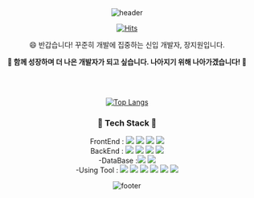 
<div align="center">
  <img src="https://capsule-render.vercel.app/api?type=wave&color=A9D0F5&height=200&section=header&text=Welcome%20to%20My%20Github&fontColor=FA5882&fontSize=40" alt="header">
  
  <a href="https://hits.seeyoufarm.com"><img src="https://hits.seeyoufarm.com/api/count/incr/badge.svg?url=https%3A%2F%2Fgithub.com%2Fgjbae1212%2Fhit-counter](https://hits.seeyoufarm.com/api/count/incr/badge.svg?url=https%3A%2F%2Fgithub.com%2Fbbooom2%2Fhit-counter)&count_bg=%23F9C8E1&title_bg=%23A9D0F5&icon=&icon_color=D0FCB6&title=hits&edge_flat=false" alt="Hits"></a>

<p> 😄 반갑습니다! 꾸준히 개발에 집중하는 신입 개발자, 장지원입니다.</p>
<strong>🌷 함께 성장하며 더 나은 개발자가 되고 싶습니다. 나아지기 위해 나아가겠습니다! 🌷</strong>

<br/><br/>
 
<a href="https://github.com/anuraghazra/github-readme-stats"><img src="https://github-readme-stats.vercel.app/api/top-langs/?username=bbooom2&layout=compact" alt="Top Langs"></a>

### 🌳 Tech Stack 🌳
FrontEnd : <img src="https://img.shields.io/badge/HTML5-E34F26?style=flat&logo=HTML5&logoColor=white" /> <img src="https://img.shields.io/badge/CSS3-1572B6?style=flat&logo=CSS3&logoColor=white" /> <img src="https://img.shields.io/badge/JavaScript-F7DF1E?style=flat&logo=JavaScript&logoColor=white" /> <img src="https://img.shields.io/badge/JQuery-0769AD?style=flat&logo=jQuery&logoColor=white" /><br>
BackEnd : <img src="https://img.shields.io/badge/Java-007396?style=flat&logo=Java&logoColor=white" /> <img src="https://img.shields.io/badge/Spring-6DB33F?style=flat&logo=Spring&logoColor=white" /> <img src="https://img.shields.io/badge/SpringBoot-6DB33F?style=flat&logo=SpringBoot&logoColor=white" /> <img src="https://img.shields.io/badge/JSON-000000?style=flat-square&logo=JSON&logoColor=white"/><br>
-DataBase :<img src="https://img.shields.io/badge/Oracle-F80000?style=flat&logo=Oracle&logoColor=white" /> <img src="https://img.shields.io/badge/MySQL-4479A1?style=flat&logo=MySQL&logoColor=white" /> <br>
-Using Tool :  <img src="https://img.shields.io/badge/VisualStudioCode-007ACC?style=flat-square&logo=VisualStudioCode&logoColor=white"/> <img src="https://img.shields.io/badge/Figma-F24E1E?style=flat&logo=Figma&logoColor=white" /> <img src="https://img.shields.io/badge/Bootstrap-7952B3?style=flat&logo=Bootstrap&logoColor=white" /> <img src="https://img.shields.io/badge/Eclipse IDE-2C2255?style=flat-square&logo=Eclipse IDE&logoColor=white"/>  <img src="https://img.shields.io/badge/GitHub-181717?style=flat-square&logo=GitHub&logoColor=white"/>
  <img src="https://img.shields.io/badge/Postman-FF6C37?style=flat-square&logo=Postman&logoColor=white"/>

  <img src="https://capsule-render.vercel.app/api?type=waving&color=A9D0F5&height=200&section=footer" alt="footer">
</div>


